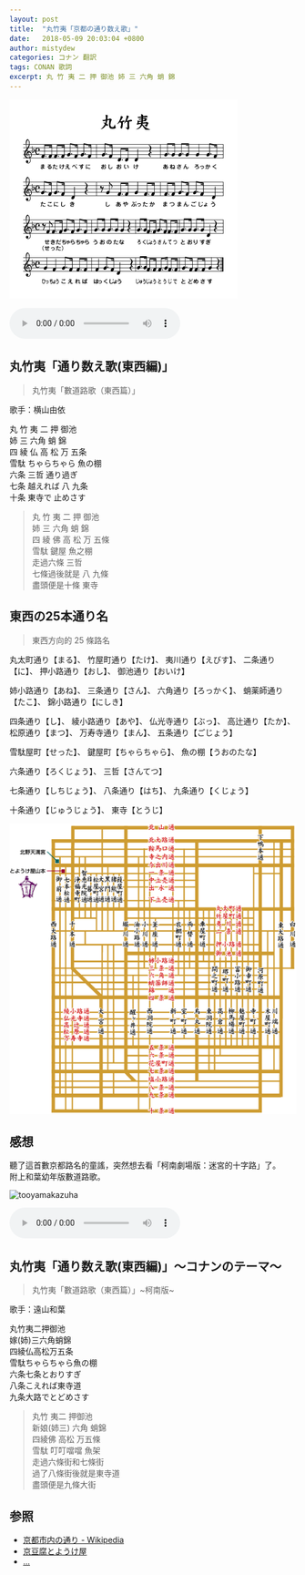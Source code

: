 ```yaml
---
layout: post
title:  "丸竹夷「京都の通り数え歌」"
date:   2018-05-09 20:03:04 +0800
author: mistydew
categories: コナン 翻訳
tags: CONAN 歌詞
excerpt: 丸 竹 夷 二 押 御池 姉 三 六角 蛸 錦
---
```

![marutakeebisu](/images/20180509/marutakeebisu.jpg)

<audio controls>
  <source src="https://raw.githubusercontent.com/mistydew/audio/master/%E9%80%9A%E3%82%8A%E6%95%B0%E3%81%88%E6%AD%8C.mp3" type="audio/mpeg">
您的浏览器不支持 audio 元素。
</audio>

## 丸竹夷「通り数え歌(東西編)」
> 丸竹夷「數道路歌（東西篇）」

歌手：横山由依

丸 竹 夷 二 押 御池<br>
姉 三 六角 蛸 錦<br>
四 綾 仏 高 松 万 五条<br>
雪駄 ちゃらちゃら 魚の棚<br>
六条 三哲 通り過ぎ<br>
七条 越えれば 八 九条<br>
十条 東寺で 止めさす

> 丸 竹 夷 二 押 御池<br>
> 姉 三 六角 蛸 錦<br>
> 四 綾 佛 高 松 万 五條<br>
> 雪駄 鍵屋 魚之棚<br>
> 走過六條 三哲<br>
> 七條過後就是 八 九條<br>
> 盡頭便是十條 東寺

## 東西の25本通り名
> 東西方向的 25 條路名

丸太町通り【まる】、
竹屋町通り【たけ】、
夷川通り【えびす】、
二条通り【に】、
押小路通り【おし】、
御池通り【おいけ】

姉小路通り【あね】、
三条通り【さん】、
六角通り【ろっかく】、
蛸薬師通り【たこ】、
錦小路通り【にしき】

四条通り【し】、
綾小路通り【あや】、
仏光寺通り【ぶっ】、
高辻通り【たか】、
松原通り【まつ】、
万寿寺通り【まん】、
五条通り【ごじょう】

雪駄屋町【せった】、
鍵屋町【ちゃらちゃら】、
魚の棚【うおのたな】

六条通り【ろくじょう】、
三哲【さんてつ】

七条通り【しちじょう】、
八条通り【はち】、
九条通り【くじょう】

十条通り【じゅうじょう】、
東寺【とうじ】

![kyoutotoori](/images/20180509/kyoutotoori.jpg)

## 感想
聽了這首數京都路名的童謠，突然想去看「柯南劇場版：迷宮的十字路」了。<br>
附上和葉幼年版數道路歌。

![tooyamakazuha](https://raw.githubusercontent.com/mistydew/dc/master/images/%E9%81%A0%E5%B1%B1%E5%92%8C%E8%91%89.jpg)

<audio controls>
  <source src="https://raw.githubusercontent.com/mistydew/dc/master/audio/%E4%B8%B8%E7%AB%B9%E5%A4%B7.mp3" type="audio/mpeg">
您的浏览器不支持 audio 元素。
</audio>

## 丸竹夷「通り数え歌(東西編)」～コナンのテーマ～
> 丸竹夷「數道路歌（東西篇）」~柯南版~

歌手：遠山和葉

丸竹夷二押御池<br>
嫁(姉)三六角蛸錦<br>
四綾仏高松万五条<br>
雪駄ちゃらちゃら魚の棚<br>
六条七条とおりすぎ<br>
八条こえれば東寺道<br>
九条大路でとどめさす

> 丸竹 夷二 押御池<br>
> 新娘(姉三) 六角 蛸錦<br>
> 四綾佛 高松 万五條<br>
> 雪駄 叮叮噹噹 魚架<br>
> 走過六條街和七條街<br>
> 過了八條街後就是東寺道<br>
> 盡頭便是九條大街

## 参照
* [京都市内の通り - Wikipedia](https://ja.wikipedia.org/wiki/%E4%BA%AC%E9%83%BD%E5%B8%82%E5%86%85%E3%81%AE%E9%80%9A%E3%82%8A)
* [京豆腐とようけ屋](http://www.toyoukeya.co.jp/map.htm)
* [...](https://github.com/mistydew)
